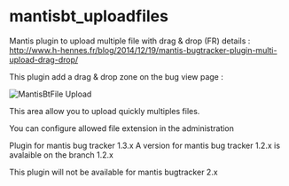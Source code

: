 # mantisbt_uploadfiles
Mantis plugin to upload multiple file with drag &amp; drop
(FR) details : http://www.h-hennes.fr/blog/2014/12/19/mantis-bugtracker-plugin-multi-upload-drag-drop/ 

This plugin add a drag & drop zone on the bug view page :

<img src="http://www.h-hennes.fr/blog/wp-content/uploads/2014/12/multiple-upload.jpg" alt="MantisBtFile Upload" />

This area allow you to upload quickly multiples files.

You can configure allowed file extension in the administration

Plugin for mantis bug tracker 1.3.x
A version for mantis bug tracker 1.2.x is avalaible on the branch 1.2.x

This plugin will not be available for mantis bugtracker 2.x
